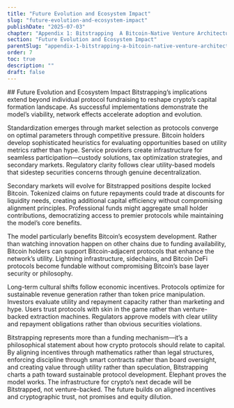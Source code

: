 ```yaml
---
title: "Future Evolution and Ecosystem Impact"
slug: "future-evolution-and-ecosystem-impact"
publishDate: "2025-07-03"
chapter: "Appendix 1: Bitstrapping  A Bitcoin-Native Venture Architecture"
section: "Future Evolution and Ecosystem Impact"
parentSlug: "appendix-1-bitstrapping-a-bitcoin-native-venture-architecture"
order: 7
toc: true
description: ""
draft: false
---
```


\## Future Evolution and Ecosystem Impact Bitstrapping’s implications
extend beyond individual protocol fundraising to reshape crypto’s
capital formation landscape. As successful implementations demonstrate
the model’s viability, network effects accelerate adoption and
evolution.

Standardization emerges through market selection as protocols converge
on optimal parameters through competitive pressure. Bitcoin holders
develop sophisticated heuristics for evaluating opportunities based on
utility metrics rather than hype. Service providers create
infrastructure for seamless participation—custody solutions, tax
optimization strategies, and secondary markets. Regulatory clarity
follows clear utility-based models that sidestep securities concerns
through genuine decentralization.

Secondary markets will evolve for Bitstrapped positions despite locked
Bitcoin. Tokenized claims on future repayments could trade at discounts
for liquidity needs, creating additional capital efficiency without
compromising alignment principles. Professional funds might aggregate
small holder contributions, democratizing access to premier protocols
while maintaining the model’s core benefits.

The model particularly benefits Bitcoin’s ecosystem development. Rather
than watching innovation happen on other chains due to funding
availability, Bitcoin holders can support Bitcoin-adjacent protocols
that enhance the network’s utility. Lightning infrastructure,
sidechains, and Bitcoin DeFi protocols become fundable without
compromising Bitcoin’s base layer security or philosophy.

Long-term cultural shifts follow economic incentives. Protocols optimize
for sustainable revenue generation rather than token price manipulation.
Investors evaluate utility and repayment capacity rather than marketing
and hype. Users trust protocols with skin in the game rather than
venture-backed extraction machines. Regulators approve models with clear
utility and repayment obligations rather than obvious securities
violations.

Bitstrapping represents more than a funding mechanism—it’s a
philosophical statement about how crypto protocols should relate to
capital. By aligning incentives through mathematics rather than legal
structures, enforcing discipline through smart contracts rather than
board oversight, and creating value through utility rather than
speculation, Bitstrapping charts a path toward sustainable protocol
development. Elephant proves the model works. The infrastructure for
crypto’s next decade will be Bitstrapped, not venture-backed. The future
builds on aligned incentives and cryptographic trust, not promises and
equity dilution.
